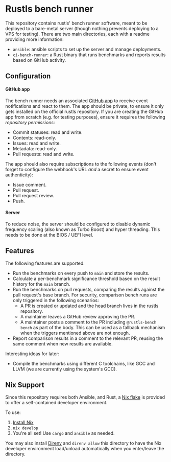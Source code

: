 # Rustls bench runner

This repository contains rustls' bench runner software, meant to be deployed to a bare-metal server
(though nothing prevents deploying to a VPS for testing). There are two main directories, each with
a readme providing more information:

- `ansible`: ansible scripts to set up the server and manage deployments.
- `ci-bench-runner`: a Rust binary that runs benchmarks and reports results based on GitHub activity.

## Configuration

#### GitHub app

The bench runner needs an associated [GitHub app](https://docs.github.com/en/apps) to receive event
notifications and react to them. The app should be private, to ensure it only gets installed on the
official rustls repository. If you are creating the GitHub app from scratch (e.g. for testing
purposes), ensure it requires the following _repository permissions_:

- Commit statuses: read and write.
- Contents: read-only.
- Issues: read and write.
- Metadata: read-only.
- Pull requests: read and write.

The app should also require subscriptions to the following events (don't forget to configure the
webhook's URL _and_ a secret to ensure event authenticity):

- Issue comment.
- Pull request.
- Pull request review.
- Push.

#### Server

To reduce noise, the server should be configured to disable dynamic frequency scaling (also known as
Turbo Boost) and hyper threading. This needs to be done at the BIOS / UEFI level.

## Features

The following features are supported:

- Run the benchmarks on every push to `main` and store the results.
- Calculate a per-benchmark significance threshold based on the result history for the `main` branch.
- Run the benchmarks on pull requests, comparing the results against the pull request's base branch.
  For security, comparison bench runs are only triggered in the following scenarios:
  - A PR is created or updated and the head branch lives in the rustls repository.
  - A maintainer leaves a GitHub review approving the PR.
  - A maintainer posts a comment to the PR including `@rustls-bench bench` as part of the body. This
    can be used as a fallback mechanism when the triggers mentioned above are not enough.
- Report comparison results in a comment to the relevant PR, reusing the same comment when new
  results are available.

Interesting ideas for later:

- Compile the benchmarks using different C toolchains, like GCC and LLVM (we are currently using the
  system's GCC).

## Nix Support

Since this repository requires both Ansible, and Rust, a [Nix flake] is provided
to offer a self-contained developer environment.

To use:
1. [Install Nix]
2. `nix develop`
3. You're all set! Use `cargo` and `ansible` as needed.

You may also install [Direnv] and `direnv allow` this directory to have the Nix
developer environment load/unload automatically when you enter/leave the
directory.

[Nix flake]: https://zero-to-nix.com/concepts/flakes
[Install Nix]: https://nixos.org/
[Direnv]: https://direnv.net/
